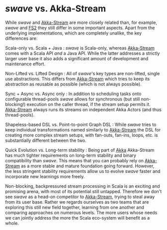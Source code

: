 *swave* vs. Akka-Stream
=======================

While *swave* and [Akka-Stream] are more closely related than, for example, *swave* and [FS2] they still differ
in some important aspects.
Apart from the underlying implementations, which are completely unalike, the key differences are:

Scala-only vs. Scala + Java
: *swave* is Scala-only, whereas [Akka-Stream] comes with a Scala API *and* a Java API. While the latter addresses
  a strictly larger user base it also adds a significant amount of development and maintenance effort.

Non-Lifted vs. Lifted Design
: All of *swave*'s key types are non-lifted, single use abstractions. This differs from [Akka-Stream] which tries to
  keep its abstraction as reusable as possible (which is not always possible).
  
Sync + Async vs. Async only
: In addition to scheduling tasks onto configurable thread-pools *swave* allows for synchronous
  (but still non-blocking!) execution on the caller thread, if the stream setup permits it.
  [Akka-Stream] always runs its streams on independent Akka Actors (and thus thread-pools).
  
Shapeless-based DSL vs. Point-to-point Graph DSL
: While *swave* tries to keep individual transformations named similarly to [Akka-Stream] the DSL for creating more
  complex stream setups, with fan-outs, fan-ins, loops, etc. is substantially different between the two.
  
Quick Evolution vs. Long-term stability
: Being part of [Akka] Akka-Stream has much tighter requirements on long-term stability and binary compatibility than
  *swave*. This means that you can probably rely on [Akka-Stream] as a more stable and mature foundation going forward.
  However, the less stringent stability requirements allow us to evolve *swave* faster and incorporate new learnings
  more freely.

Non-blocking, backpressured stream processing in Scala is an exciting and promising arena, with most of its potential
still untapped. Therefore we don't see *swave* as a head-on competitor to [Akka-Stream], trying to steal away from its
user base. Rather we regards ourselves as two teams that are exploring this still new field together, learning from one
another and comparing approaches on numerous levels.
The more users whose needs we can jointly address the more the Scala eco-system will benefit as a whole.

  [Akka-Stream]: http://doc.akka.io/docs/akka/2.4/scala/stream/index.html
  [FS2]: https://github.com/functional-streams-for-scala/fs2
  [Akka]: http://akka.io/
 